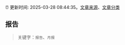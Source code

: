 :alarm_clock: 更新时间: 2025-03-28 08:44:35。[文章来源](/README.md)、[文章分类](/TAGS.md)

## 报告


> 关键字：`报告`、`月报`



